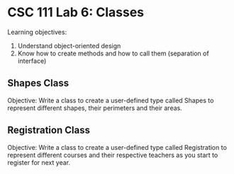 # CSC 111 Lab 6: Classes
Learning objectives:
1. Understand object-oriented design
2. Know how to create methods and how to call them (separation of interface)

## Shapes Class
Objective: Write a class to create a user-defined type called Shapes to represent different shapes, their perimeters and their areas.

## Registration Class
Objective: Write a class to create a user-defined type called Registration to represent different courses and their respective teachers as you start to register for next year.
